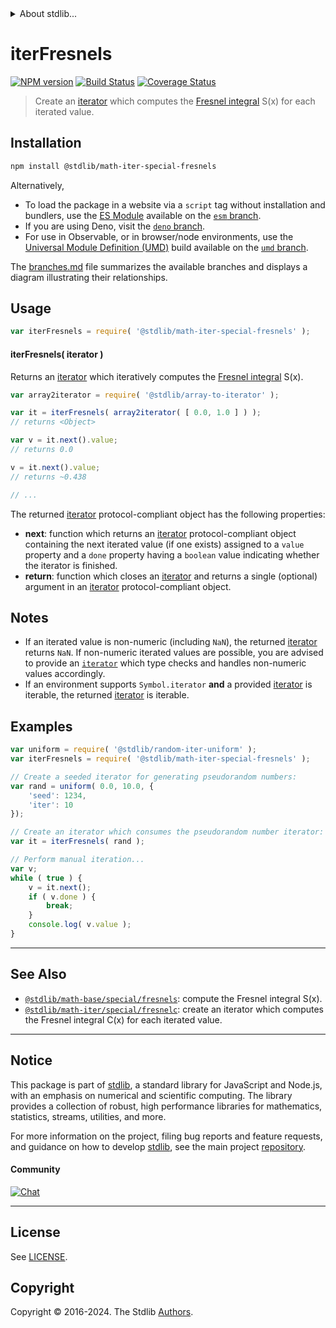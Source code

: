 <!--

@license Apache-2.0

Copyright (c) 2020 The Stdlib Authors.

Licensed under the Apache License, Version 2.0 (the "License");
you may not use this file except in compliance with the License.
You may obtain a copy of the License at

   http://www.apache.org/licenses/LICENSE-2.0

Unless required by applicable law or agreed to in writing, software
distributed under the License is distributed on an "AS IS" BASIS,
WITHOUT WARRANTIES OR CONDITIONS OF ANY KIND, either express or implied.
See the License for the specific language governing permissions and
limitations under the License.

-->


<details>
  <summary>
    About stdlib...
  </summary>
  <p>We believe in a future in which the web is a preferred environment for numerical computation. To help realize this future, we've built stdlib. stdlib is a standard library, with an emphasis on numerical and scientific computation, written in JavaScript (and C) for execution in browsers and in Node.js.</p>
  <p>The library is fully decomposable, being architected in such a way that you can swap out and mix and match APIs and functionality to cater to your exact preferences and use cases.</p>
  <p>When you use stdlib, you can be absolutely certain that you are using the most thorough, rigorous, well-written, studied, documented, tested, measured, and high-quality code out there.</p>
  <p>To join us in bringing numerical computing to the web, get started by checking us out on <a href="https://github.com/stdlib-js/stdlib">GitHub</a>, and please consider <a href="https://opencollective.com/stdlib">financially supporting stdlib</a>. We greatly appreciate your continued support!</p>
</details>

# iterFresnels

[![NPM version][npm-image]][npm-url] [![Build Status][test-image]][test-url] [![Coverage Status][coverage-image]][coverage-url] <!-- [![dependencies][dependencies-image]][dependencies-url] -->

> Create an [iterator][mdn-iterator-protocol] which computes the [Fresnel integral][@stdlib/math/base/special/fresnels] S(x) for each iterated value.

<!-- Section to include introductory text. Make sure to keep an empty line after the intro `section` element and another before the `/section` close. -->

<section class="intro">

</section>

<!-- /.intro -->

<!-- Package usage documentation. -->

<section class="installation">

## Installation

```bash
npm install @stdlib/math-iter-special-fresnels
```

Alternatively,

-   To load the package in a website via a `script` tag without installation and bundlers, use the [ES Module][es-module] available on the [`esm` branch][esm-url].
-   If you are using Deno, visit the [`deno` branch][deno-url].
-   For use in Observable, or in browser/node environments, use the [Universal Module Definition (UMD)][umd] build available on the [`umd` branch][umd-url].

The [branches.md][branches-url] file summarizes the available branches and displays a diagram illustrating their relationships.

</section>

<section class="usage">

## Usage

```javascript
var iterFresnels = require( '@stdlib/math-iter-special-fresnels' );
```

#### iterFresnels( iterator )

Returns an [iterator][mdn-iterator-protocol] which iteratively computes the [Fresnel integral][@stdlib/math/base/special/fresnels] S(x).

```javascript
var array2iterator = require( '@stdlib/array-to-iterator' );

var it = iterFresnels( array2iterator( [ 0.0, 1.0 ] ) );
// returns <Object>

var v = it.next().value;
// returns 0.0

v = it.next().value;
// returns ~0.438

// ...
```

The returned [iterator][mdn-iterator-protocol] protocol-compliant object has the following properties:

-   **next**: function which returns an [iterator][mdn-iterator-protocol] protocol-compliant object containing the next iterated value (if one exists) assigned to a `value` property and a `done` property having a `boolean` value indicating whether the iterator is finished.
-   **return**: function which closes an [iterator][mdn-iterator-protocol] and returns a single (optional) argument in an [iterator][mdn-iterator-protocol] protocol-compliant object.

</section>

<!-- /.usage -->

<!-- Package usage notes. Make sure to keep an empty line after the `section` element and another before the `/section` close. -->

<section class="notes">

## Notes

-   If an iterated value is non-numeric (including `NaN`), the returned [iterator][mdn-iterator-protocol] returns `NaN`. If non-numeric iterated values are possible, you are advised to provide an [`iterator`][mdn-iterator-protocol] which type checks and handles non-numeric values accordingly.
-   If an environment supports `Symbol.iterator` **and** a provided [iterator][mdn-iterator-protocol] is iterable, the returned [iterator][mdn-iterator-protocol] is iterable.

</section>

<!-- /.notes -->

<!-- Package usage examples. -->

<section class="examples">

## Examples

<!-- eslint no-undef: "error" -->

```javascript
var uniform = require( '@stdlib/random-iter-uniform' );
var iterFresnels = require( '@stdlib/math-iter-special-fresnels' );

// Create a seeded iterator for generating pseudorandom numbers:
var rand = uniform( 0.0, 10.0, {
    'seed': 1234,
    'iter': 10
});

// Create an iterator which consumes the pseudorandom number iterator:
var it = iterFresnels( rand );

// Perform manual iteration...
var v;
while ( true ) {
    v = it.next();
    if ( v.done ) {
        break;
    }
    console.log( v.value );
}
```

</section>

<!-- /.examples -->

<!-- Section to include cited references. If references are included, add a horizontal rule *before* the section. Make sure to keep an empty line after the `section` element and another before the `/section` close. -->

<section class="references">

</section>

<!-- /.references -->

<!-- Section for related `stdlib` packages. Do not manually edit this section, as it is automatically populated. -->

<section class="related">

* * *

## See Also

-   <span class="package-name">[`@stdlib/math-base/special/fresnels`][@stdlib/math/base/special/fresnels]</span><span class="delimiter">: </span><span class="description">compute the Fresnel integral S(x).</span>
-   <span class="package-name">[`@stdlib/math-iter/special/fresnelc`][@stdlib/math/iter/special/fresnelc]</span><span class="delimiter">: </span><span class="description">create an iterator which computes the Fresnel integral C(x) for each iterated value.</span>

</section>

<!-- /.related -->

<!-- Section for all links. Make sure to keep an empty line after the `section` element and another before the `/section` close. -->


<section class="main-repo" >

* * *

## Notice

This package is part of [stdlib][stdlib], a standard library for JavaScript and Node.js, with an emphasis on numerical and scientific computing. The library provides a collection of robust, high performance libraries for mathematics, statistics, streams, utilities, and more.

For more information on the project, filing bug reports and feature requests, and guidance on how to develop [stdlib][stdlib], see the main project [repository][stdlib].

#### Community

[![Chat][chat-image]][chat-url]

---

## License

See [LICENSE][stdlib-license].


## Copyright

Copyright &copy; 2016-2024. The Stdlib [Authors][stdlib-authors].

</section>

<!-- /.stdlib -->

<!-- Section for all links. Make sure to keep an empty line after the `section` element and another before the `/section` close. -->

<section class="links">

[npm-image]: http://img.shields.io/npm/v/@stdlib/math-iter-special-fresnels.svg
[npm-url]: https://npmjs.org/package/@stdlib/math-iter-special-fresnels

[test-image]: https://github.com/stdlib-js/math-iter-special-fresnels/actions/workflows/test.yml/badge.svg?branch=main
[test-url]: https://github.com/stdlib-js/math-iter-special-fresnels/actions/workflows/test.yml?query=branch:main

[coverage-image]: https://img.shields.io/codecov/c/github/stdlib-js/math-iter-special-fresnels/main.svg
[coverage-url]: https://codecov.io/github/stdlib-js/math-iter-special-fresnels?branch=main

<!--

[dependencies-image]: https://img.shields.io/david/stdlib-js/math-iter-special-fresnels.svg
[dependencies-url]: https://david-dm.org/stdlib-js/math-iter-special-fresnels/main

-->

[chat-image]: https://img.shields.io/gitter/room/stdlib-js/stdlib.svg
[chat-url]: https://app.gitter.im/#/room/#stdlib-js_stdlib:gitter.im

[stdlib]: https://github.com/stdlib-js/stdlib

[stdlib-authors]: https://github.com/stdlib-js/stdlib/graphs/contributors

[umd]: https://github.com/umdjs/umd
[es-module]: https://developer.mozilla.org/en-US/docs/Web/JavaScript/Guide/Modules

[deno-url]: https://github.com/stdlib-js/math-iter-special-fresnels/tree/deno
[umd-url]: https://github.com/stdlib-js/math-iter-special-fresnels/tree/umd
[esm-url]: https://github.com/stdlib-js/math-iter-special-fresnels/tree/esm
[branches-url]: https://github.com/stdlib-js/math-iter-special-fresnels/blob/main/branches.md

[stdlib-license]: https://raw.githubusercontent.com/stdlib-js/math-iter-special-fresnels/main/LICENSE

[mdn-iterator-protocol]: https://developer.mozilla.org/en-US/docs/Web/JavaScript/Reference/Iteration_protocols#The_iterator_protocol

<!-- <related-links> -->

[@stdlib/math/base/special/fresnels]: https://github.com/stdlib-js/math-base-special-fresnels

[@stdlib/math/iter/special/fresnelc]: https://github.com/stdlib-js/math-iter-special-fresnelc

<!-- </related-links> -->

</section>

<!-- /.links -->
